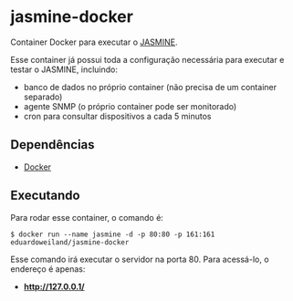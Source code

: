 # jasmine-docker

Container Docker para executar o [JASMINE][1].

Esse container já possui toda a configuração necessária para executar e testar o
JASMINE, incluindo:

  - banco de dados no próprio container (não precisa de um container separado)
  - agente SNMP (o próprio container pode ser monitorado)
  - cron para consultar dispositivos a cada 5 minutos

## Dependências

  - [Docker][2]

## Executando

Para rodar esse container, o comando é:

    $ docker run --name jasmine -d -p 80:80 -p 161:161 eduardoweiland/jasmine-docker

Esse comando irá executar o servidor na porta 80. Para acessá-lo, o endereço é apenas:

  - **http://127.0.0.1/**


[1]: https://github.com/eduardoweiland/jasmine
[2]: https://www.docker.com
